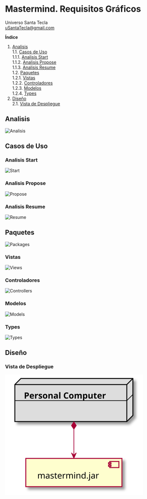 # Mastermind. Requisitos Gráficos
Universo Santa Tecla  
[uSantaTecla@gmail.com](mailto:uSantaTecla@gmail.com)  
  
**Índice**

1. [Analisis](#analisis)  
    1.1. [Casos de Uso](#casos-de-uso)  
        1.1.1. [Analisis Start](#analisis-start)  
        1.1.2. [Analisis Propose](#analisis-propose)  
        1.1.3. [Analisis Resume](#analisis-resume)  
    1.2. [Paquetes](#paquetes)  
        1.2.1. [Vistas](#vistas)  
        1.2.2. [Controladores](#controladores)  
        1.2.3. [Modelos](#modelos)  
        1.2.4. [Types](#types)  
2. [Diseño](#diseño)  
    2.1. [Vista de Despliegue](#vista-de-despliegue)  
  

## Analisis  
![Analisis](./docs/diagrams/out/mastermind_analisis/mastermind_analisis.svg)  

## Casos de Uso  

### Analisis Start  
![Start](./docs/diagrams/out/mastermind_analisis/mastermind_analisis_usecase_start.svg)  

### Analisis Propose  
![Propose](./docs/diagrams/out/mastermind_analisis/mastermind_analisis_usecase_propose.svg)  

### Analisis Resume  
![Resume](./docs/diagrams/out/mastermind_analisis/mastermind_analisis_usecase_resume.svg)  

## Paquetes  
![Packages](./docs/diagrams/out/mastermind_analisis_packages/mastermind_analisis_packages.svg)
### Vistas  
![Views](./docs/diagrams/out/mastermind_analisis_packages/mastermind_analisis_views.svg)  

### Controladores  
![Controllers](./docs/diagrams/out/mastermind_analisis_packages/mastermind_analisis_controllers.svg)  

### Modelos  
![Models](./docs/diagrams/out/mastermind_analisis_packages/mastermind_analisis_models.svg)  

### Types  
![Types](./docs/diagrams/out/mastermind_analisis_packages/mastermind_analisis_types.svg)  

## Diseño  

### Vista de Despliegue  
![Despliegue](./docs/diagrams/out/mastermind_diseño/mastermind_diseño_despliegue.svg)  
